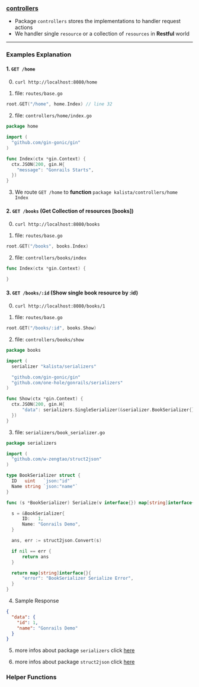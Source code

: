 ### [controllers](https://github.com/one-hole/kalista/tree/master/controllers)

  * Package `controllers` stores the implementations to handler request actions
  * We handler single `resource` or a collection of `resources` in __Restful__ world

---

### Examples Explanation

#### 1. `GET /home`

  0. `curl http://localhost:8080/home`

  1. file: `routes/base.go`

  ```go
  root.GET("/home", home.Index) // line 32
  ```

  2. file: `controllers/home/index.go`

  ```go
  package home

  import (
    "github.com/gin-gonic/gin"
  )

  func Index(ctx *gin.Context) {
    ctx.JSON(200, gin.H{
      "message": "Gonrails Starts",
    })
  }

  ```

  3. We route `GET /home` to __function__ `package kalista/controllers/home Index`

#### 2. `GET /books` (Get Collection of resources [books])

  0. `curl http://localhost:8080/books`

  1. file: `routes/base.go`

  ```go
  root.GET("/books", books.Index)
  ```

  2. file: `controllers/books/index`

  ```go
  func Index(ctx *gin.Context) {

  }
  ```

#### 3. `GET /books/:id` (Show single book resource by :id)

  0. `curl http://localhost:8080/books/1`

  1. file: `routes/base.go`

  ```go
  root.GET("/books/:id", books.Show)
  ```

  2. file: `controllers/books/show`

  ```go
  package books

  import (
  	serializer "kalista/serializers"

  	"github.com/gin-gonic/gin"
  	"github.com/one-hole/gonrails/serializers"
  )

  func Show(ctx *gin.Context) {
  	ctx.JSON(200, gin.H{
  		"data": serializers.SingleSerializer(&serializer.BookSerializer{}, nil),
  	})
  }
  ```
  3. file: `serializers/book_serializer.go`

  ```go
  package serializers

  import (
  	"github.com/w-zengtao/struct2json"
  )

  type BookSerializer struct {
  	ID   uint   `json:"id"`
  	Name string `json:"name"`
  }

  func (s *BookSerializer) Serialize(v interface{}) map[string]interface{} {

  	s = &BookSerializer{
  		ID:   1,
  		Name: "Gonrails Demo",
  	}

  	ans, err := struct2json.Convert(s)

  	if nil == err {
  		return ans
  	}

  	return map[string]interface{}{
  		"error": "BookSerializer Serialize Error",
  	}
  }
  ```
  4. Sample Response

  ```json
  {
    "data": {
      "id": 1,
      "name": "Gonrails Demo"
    }
  }
  ```
  5. more infos about package `serializers` click [here](https://github.com/one-hole/gonrails/blob/master/serializers/base.go)

  6. more infos about package `struct2json` click [here](http://github.com/w-zengtao/struct2json)

### Helper Functions
